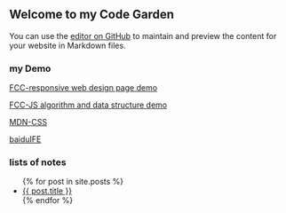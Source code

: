 
## Welcome to my Code Garden

You can use the [editor on GitHub](https://github.com/960761/myCodeGarden/edit/master/README.md) to maintain and preview the content for your website in Markdown files.

### my Demo
[FCC-responsive web design page demo](https://github.com/960761/myCodeGarden/tree/master/FreeCodeCamp/responsiveWebDesign/)

[FCC-JS algorithm and data structure demo](https://github.com/960761/myCodeGarden/tree/master/FreeCodeCamp/JS_AlgorithmAndDataStructure/)

[MDN-CSS](https://github.com/960761/myCodeGarden/tree/master/MDN/LearningAear/css/)

[baiduIFE](https://github.com/960761/myCodeGarden/tree/master/baiduIFE/)

### lists of notes


<ul>
  {% for post in site.posts %}
    <li>
      <a href="{{ site.baseurl }}{{ post.url }}">{{ post.title }}</a>
    </li>
  {% endfor %}
</ul>


